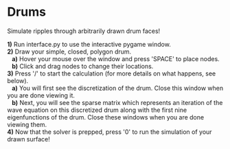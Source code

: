 # Drums
Simulate ripples through arbitrarily drawn drum faces!

**1)** Run interface.py to use the interactive pygame window.<br/>
**2)** Draw your simple, closed, polygon drum.<br/>
&ensp;  **a)** Hover your mouse over the window and press 'SPACE' to place nodes.<br/>
&ensp;  **b)** Click and drag nodes to change their locations.<br/>
**3)** Press '/' to start the calculation (for more details on what happens, see below).<br/>
&ensp;  **a)** You will first see the discretization of the drum. Close this window when you are done viewing it.<br/>
&ensp;  **b)** Next, you will see the sparse matrix which represents an iteration of the wave equation on this discretized drum
         along with the first nine eigenfunctions of the drum. Close these windows when you are done viewing them.<br/>
**4)** Now that the solver is prepped, press '0' to run the simulation of your drawn surface!<br/>
